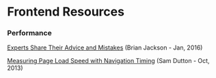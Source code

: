 # Frontend Resources

### Performance
[Experts Share Their Advice and Mistakes](https://www.keycdn.com/blog/web-performance-advice/)
(Brian Jackson - Jan, 2016)

[Measuring Page Load Speed with Navigation Timing](http://www.html5rocks.com/en/tutorials/webperformance/basics/?redirect_from_locale=es)
(Sam Dutton - Oct, 2013)
